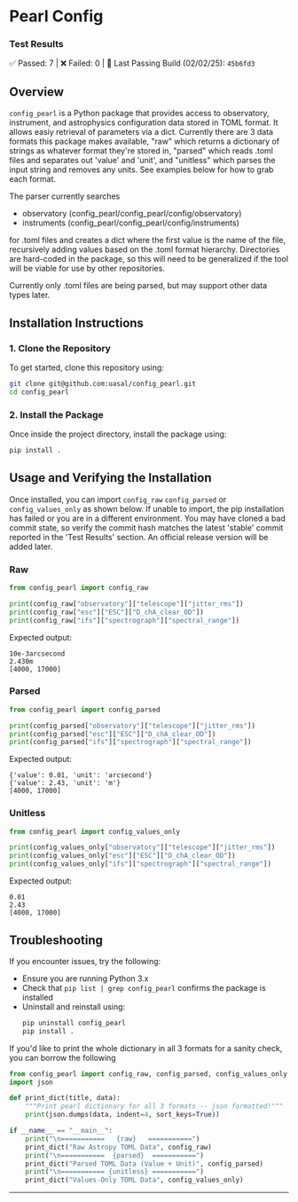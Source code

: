 # Pearl Config

### Test Results
✅ Passed: 7  |  ❌ Failed: 0  |  🔗 Last Passing Build (02/02/25): `45b6fd3`

## Overview
`config_pearl` is a Python package that provides access to observatory, instrument, and astrophysics configuration data stored in TOML format. It allows easiy retrieval of parameters via a dict. Currently there are 3 data formats this package makes available, "raw" which returns a dictionary of strings as whatever format they're stored in, "parsed" which reads .toml files and separates out 'value' and 'unit', and "unitless" which parses the input string and removes any units. See examples below for how to grab each format. 

The parser currently searches
* observatory (config_pearl/config_pearl/config/observatory)
* instruments (config_pearl/config_pearl/config/instruments)

for .toml files and creates a dict where the first value is the name of the file, recursively adding values based on the .toml format hierarchy. Directories are hard-coded in the package, so this will need to be generalized if the tool will be viable for use by other repositories.  

Currently only .toml files are being parsed, but may support other data types later.

## Installation Instructions

### **1. Clone the Repository**
To get started, clone this repository using:
```sh
git clone git@github.com:uasal/config_pearl.git
cd config_pearl
```

### **2. Install the Package**
Once inside the project directory, install the package using:
```sh
pip install .
```

## Usage and Verifying the Installation
Once installed, you can import `config_raw` `config_parsed` or `config_values_only` as shown below. If unable to import, the pip installation has failed or you are in a different environment. You may have cloned a bad commit state, so verify the commit hash matches the latest 'stable' commit reported in the 'Test Results' section. An official release version will be added later. 

### Raw
```python
from config_pearl import config_raw

print(config_raw["observatory"]["telescope"]["jitter_rms"])
print(config_raw["esc"]["ESC"]["D_chA_clear_OD"])
print(config_raw["ifs"]["spectrograph"]["spectral_range"])
```
Expected output:
```
10e-3arcsecond
2.430m
[4000, 17000]
```

### Parsed
```python
from config_pearl import config_parsed

print(config_parsed["observatory"]["telescope"]["jitter_rms"])  
print(config_parsed["esc"]["ESC"]["D_chA_clear_OD"])  
print(config_parsed["ifs"]["spectrograph"]["spectral_range"])
```
Expected output:
```
{'value': 0.01, 'unit': 'arcsecond'}
{'value': 2.43, 'unit': 'm'}
[4000, 17000]
```

### Unitless
```python
from config_pearl import config_values_only

print(config_values_only["observatory"]["telescope"]["jitter_rms"])  
print(config_values_only["esc"]["ESC"]["D_chA_clear_OD"])
print(config_values_only["ifs"]["spectrograph"]["spectral_range"])
```
Expected output:
```
0.01
2.43
[4000, 17000]
```

## Troubleshooting
If you encounter issues, try the following:
- Ensure you are running Python 3.x
- Check that `pip list | grep config_pearl` confirms the package is installed
- Uninstall and reinstall using:
  ```sh
  pip uninstall config_pearl
  pip install .
  ```

If you'd like to print the whole dictionary in all 3 formats for a sanity check, you can borrow the following 
```python
from config_pearl import config_raw, config_parsed, config_values_only
import json

def print_dict(title, data):
    """Print pearl dictionary for all 3 formats -- json formatted!"""
    print(json.dumps(data, indent=4, sort_keys=True))

if __name__ == "__main__":
    print("\n===========   {raw}   ===========")
    print_dict("Raw Astropy TOML Data", config_raw)
    print("\n===========  {parsed}  ===========")
    print_dict("Parsed TOML Data (Value + Unit)", config_parsed)
    print("\n=========== {unitless} ===========")
    print_dict("Values-Only TOML Data", config_values_only)
```

---
